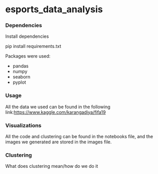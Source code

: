 # esports_data_analysis



### Dependencies ###
Install dependencies

  pip install requirements.txt


Packages were used:
* pandas
* numpy
* seaborn
* pyplot



### Usage ###
All the data we used can be found in the following link:https://www.kaggle.com/karangadiya/fifa19


### Visualizations ###
All the code and clustering can be found in the notebooks file, and the images we generated are stored in the images file.

### Clustering ###
What does clustering mean/how do we do it
